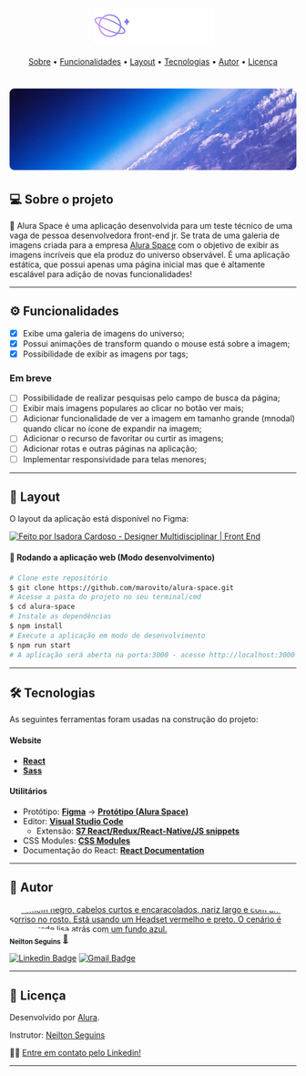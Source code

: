 <h4 align="center"> 
	<img alt="Alura Space" title="#AluraSpace" src="./src/componentes/Cabecalho/logo.png" />
</h4>
<p align="center">
 <a href="#-sobre-o-projeto">Sobre</a> •
 <a href="#-funcionalidades">Funcionalidades</a> •
 <a href="#-layout">Layout</a> •
 <a href="#-tecnologias">Tecnologias</a> •
 <a href="#-autor">Autor</a> • 
 <a href="#user-content--licença">Licença</a>
</p>

<h1 align="center">
    <img alt="Alura Space" title="#AluraSpace" src="./src/paginas/PaginaInicial/banner.png" />
</h1>

## 💻 Sobre o projeto

🚀 Alura Space é uma aplicação desenvolvida para um teste técnico de uma vaga de pessoa desenvolvedora front-end jr. Se trata de uma galeria de imagens criada para a empresa [Alura Space](https://www.alura.com.br/) com o objetivo de exibir as imagens incríveis que ela produz do universo observável. É uma aplicação estática, que possui apenas uma página inicial mas que é altamente escalável para adição de novas funcionalidades!

---

## ⚙️ Funcionalidades

- [x] Exibe uma galeria de imagens do universo;
- [x] Possui animações de transform quando o mouse está sobre a imagem;
- [x] Possibilidade de exibir as imagens por tags;

### Em breve

- [ ] Possibilidade de realizar pesquisas pelo campo de busca da página;
- [ ] Exibir mais imagens populares ao clicar no botão ver mais;
- [ ] Adicionar funcionalidade de ver a imagem em tamanho grande (mnodal) quando clicar no ícone de expandir na imagem;
- [ ] Adicionar o recurso de favoritar ou curtir as imagens;
- [ ] Adicionar rotas e outras páginas na aplicação;
- [ ] Implementar responsividade para telas menores;

---

## 🎨 Layout

O layout da aplicação está disponível no Figma:

<a href="https://www.figma.com/file/Y1W8HJHKqlUdDFeWi8e4cz/Alura-Space-%7C-React%3A-arquivos-est%C3%A1ticos?node-id=89%3A4">
  <img alt="Feito por Isadora Cardoso - Designer Multidisciplinar | Front End" src="https://img.shields.io/badge/Acessar%20Layout%20-Figma-%2304D361">
</a>

#### 🧭 Rodando a aplicação web (Modo desenvolvimento)

```bash
# Clone este repositório
$ git clone https://github.com/marovito/alura-space.git
# Acesse a pasta do projeto no seu terminal/cmd
$ cd alura-space
# Instale as dependências
$ npm install
# Execute a aplicação em modo de desenvolvimento
$ npm run start
# A aplicação será aberta na porta:3000 - acesse http://localhost:3000
```
---

## 🛠 Tecnologias

As seguintes ferramentas foram usadas na construção do projeto:

#### **Website**

- **[React](https://reactjs.org/)**
- **[Sass](https://sass-lang.com/)**

#### **Utilitários**

- Protótipo: **[Figma](https://www.figma.com/)** → **[Protótipo (Alura Space)](https://www.figma.com/file/Y1W8HJHKqlUdDFeWi8e4cz/Alura-Space-%7C-React%3A-arquivos-est%C3%A1ticos?node-id=89%3A4)**
- Editor: **[Visual Studio Code](https://code.visualstudio.com/)**
  - Extensão: **[S7 React/Redux/React-Native/JS snippets](https://marketplace.visualstudio.com/items?itemName=dsznajder.es7-react-js-snippets)**
- CSS Modules: **[CSS Modules](https://github.com/css-modules/css-modules)**
- Documentação do React: **[React Documentation](https://create-react-app.dev/docs/adding-a-stylesheet/)**

---

## 🦸 Autor

<a href="https://www.instagram.com/ncode.io/">
 <img style="border-radius: 50%;" src="https://avatars.githubusercontent.com/u/77410403?v=4" width="100px;" alt="Homem negro, cabelos curtos e encaracolados, nariz largo e com um sorriso no rosto. Está usando um Headset vermelho e preto. O cenário é uma parede lisa atrás com um fundo azul."/>
 <br />
 <sub><b>Neilton Seguins</b></sub></a> <a href="https://www.linkedin.com/in/ne%C3%ADlton-seguins-bb8786a6/" title="Alura Space">🚀</a>
 <br />

[![Linkedin Badge](https://img.shields.io/badge/-NeiltonSeguins-blue?style=flat-square&logo=Linkedin&logoColor=white&link=https://www.linkedin.com/in/ne%C3%ADlton-seguins-bb8786a6/)](https://www.linkedin.com/in/ne%C3%ADlton-seguins-bb8786a6/)
[![Gmail Badge](https://img.shields.io/badge/-neilton.seguins@alura.com.br-c14438?style=flat-square&logo=Gmail&logoColor=white&link=mailto:neilton.seguins@alura.com.br)](mailto:neilton.seguins@alura.com.br)

---

## 📝 Licença

Desenvolvido por [Alura](https://www.alura.com.br/).

Instrutor: [Neilton Seguins](https://cursos.alura.com.br/user/neilton-seguins) 

👋🏽 [Entre em contato pelo Linkedin!](https://www.linkedin.com/in/ne%C3%ADlton-seguins-bb8786a6/)

---
